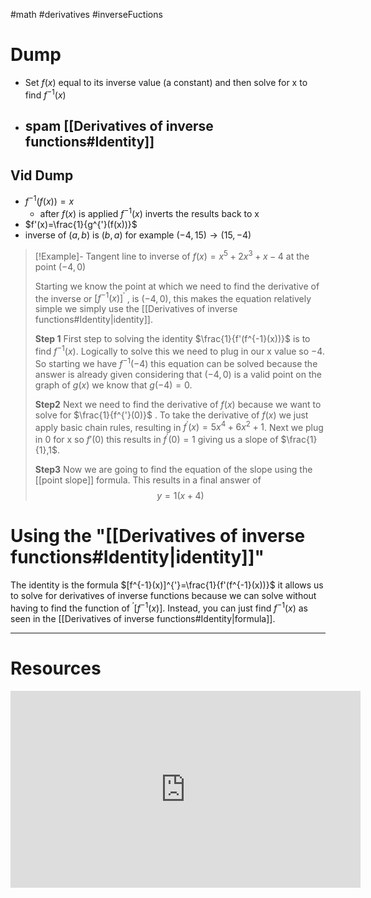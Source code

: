 #math #derivatives #inverseFuctions
# Dump 
- Set $f(x)$ equal to its inverse value (a constant) and then solve for x to find $f^{-1}(x)$
- spam [[Derivatives of inverse functions#Identity]]
	- 

## Vid Dump
- $f^{-1}(f(x))=x$
	- after $f(x)$ is applied $f^{-1}(x)$ inverts the results back to x 
- $f'(x)=\frac{1}{g^{'}(f(x))}$
- inverse of $(a,b)$ is $(b,a)$ for example $(-4,15) \rightarrow (15,-4)$ 


> [!Example]- Tangent line to inverse of $f(x)=x^5+2x^3+x-4$  at the point $(-4,0)$
> 
> Starting we know the point at which we need to find the derivative of the inverse or $[f^{-1}(x)]^{'}$ ,  is $(-4,0)$, this makes the equation relatively simple we simply use the [[Derivatives of inverse functions#Identity|identity]]. 
> 
> **Step 1**
> First step to solving the identity $\frac{1}{f'(f^{-1}(x))}$ is to find $f^{-1}(x)$. Logically to solve this we need to plug in our x value so $-4$. So starting we have $f^{-1}(-4)$ this equation can be solved because the answer is already given considering that $(-4,0)$ is a valid point on the graph of $g(x)$ we know that $g(-4)= 0$.
> 
> **Step2** 
> Next we need to find the derivative of $f(x)$ because we want to solve for $\frac{1}{f^{'}(0)}$ . To take the derivative of $f(x)$ we just apply basic chain rules, resulting in $f^{'}(x)=5x^4+6x^2+1$. Next we plug in 0 for x so $f'(0)$ this results in $f^{'}(0)=1$ giving us a slope of $\frac{1}{1},1$. 
> 
> **Step3**
>  Now we are going to find the equation of the slope using the [[point slope]] formula. This results in a final answer of $$y=1(x+4)$$
> 

# Using the  "[[Derivatives of inverse functions#Identity|identity]]"
The identity is the formula $[f^{-1}(x)]^{'}=\frac{1}{f'(f^{-1}(x))}$ it allows us to solve for derivatives of inverse functions because we can solve without having to find the function of $^{'}[f^{-1}(x)]$. Instead, you can just find $f^{-1}(x)$ as seen in the [[Derivatives of inverse functions#Identity|formula]].


---
# Resources 

<iframe width="560" height="315" src="https://www.youtube.com/embed/XOs9vVmzE70?si=dtPAK8SWh6wC9nHq" title="YouTube video player" frameborder="0" allow="accelerometer; autoplay; clipboard-write; encrypted-media; gyroscope; picture-in-picture; web-share" allowfullscreen></iframe>

